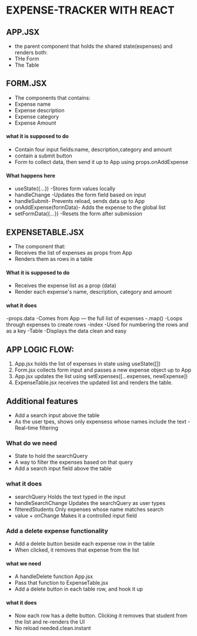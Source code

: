 # EXPENSE-TRACKER WITH REACT

## APP.JSX

- the parent component that holds the shared state(expenses) and renders both:
- THe Form
- The Table

## FORM.JSX

- The components that contains:
- Expense name
- Expense description
- Expense category
- Expense Amount

#### what it is supposed to do

- Contain four input fields:name, description,category and amount
- contain a submit button
- Form to collect data, then send it up to App using props.onAddExpense

#### What happens here

- useState({...}) -Stores form values locally
- handleChange -Updates the form field based on input
- handleSubmit- Prevents reload, sends data up to App
- onAddExpense(formData)- Adds the expense to the global list
- setFormData({...}) -Resets the form after submission

## EXPENSETABLE.JSX

- The component that:
- Receives the list of expenses as props from App
- Renders them as rows in a table

#### What it is supposed to do

- Receives the expense list as a prop (data)
- Render each expense's name, description, category and amount

#### what it does

-props.data -Comes from App — the full list of expenses
-.map() -Loops through expenses to create rows
-index -Used for numbering the rows and as a key
-Table -Displays the data clean and easy

## APP LOGIC FLOW:

1. App.jsx holds the list of expenses in state using useState([])
2. Form.jsx collects form input and passes a new expense object up to App
3. App.jsx updates the list using setExpenses([...expenses, newExpense])
4. ExpenseTable.jsx receives the updated list and renders the table.

## Additional features

- Add a search input above the table
- As the user tpes, shows only expensess whose names include the text
  -Real-time filtering

### What do we need

- State to hold the searchQuery
- A way to filter the expenses based on that query
- Add a search input field above the table

### what it does

- searchQuery Holds the text typed in the input
- handleSearchChange Updates the searchQuery as user types
- filteredStudents Only expenses whose name matches search
- value + onChange Makes it a controlled input field

### Add a delete expense functionality

- Add a delete button beside each expense row in the table
- When clicked, it removes that expense from the list

#### what we need

- A handleDelete function App.jsx
- Pass that function to ExpenseTable.jsx
- Add a delete button in each table row, and hook it up

#### what it does

- Now each row has a delte button. Clicking it removes that student from the list and re-renders the UI
- No reload needed.clean.instant
